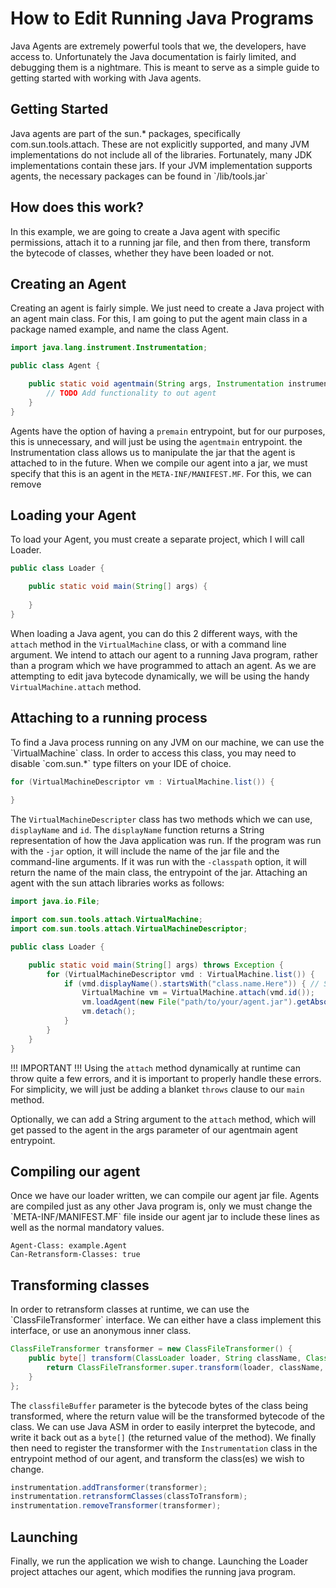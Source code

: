 # How to Edit Running Java Programs
Java Agents are extremely powerful tools that we, the developers, have access to. Unfortunately the Java documentation is fairly limited, and debugging them is a nightmare. This is meant to serve as a simple guide to getting started with working with Java agents.
<h2>Getting Started</h2>
Java agents are part of the sun.* packages, specifically com.sun.tools.attach. These are not explicitly supported, and many JVM implementations do not include all of the libraries. Fortunately, many JDK implementations contain these jars. If your JVM implementation supports agents, the necessary packages can be found in `/lib/tools.jar`
<h2>How does this work?</h2>
In this example, we are going to create a Java agent with specific permissions, attach it to a running jar file, and then from there, transform the bytecode of classes, whether they have been loaded or not.
<h2>Creating an Agent</h2>
Creating an agent is fairly simple. We just need to create a Java project with an agent main class. For this, I am going to put the agent main class in a package named example, and name the class Agent.

```java
import java.lang.instrument.Instrumentation;

public class Agent {

    public static void agentmain(String args, Instrumentation instrumentation) {
        // TODO Add functionality to out agent
    }
}
```

Agents have the option of having a `premain` entrypoint, but for our purposes, this is unnecessary, and will just be using the `agentmain` entrypoint. the Instrumentation class allows us to manipulate the jar that the agent is attached to in the future. When we compile our agent into a jar, we must specify that this is an agent in the `META-INF/MANIFEST.MF`. For this, we can remove
<h2>Loading your Agent</h2>
To load your Agent, you must create a separate project, which I will call Loader.

```java
public class Loader {

	public static void main(String[] args) {
		
	}
}
```

When loading a Java agent, you can do this 2 different ways, with the `attach` method in the `VirtualMachine` class, or with a command line argument. We intend to attach our agent to a running Java program, rather than a program which we have programmed to attach an agent. As we are attempting to edit java bytecode dynamically, we will be using the handy `VirtualMachine.attach` method.
<h2>Attaching to a running process</h2>
To find a Java process running on any JVM on our machine, we can use the `VirtualMachine` class. In order to access this class, you may need to disable `com.sun.*` type filters on your IDE of choice.

```java
for (VirtualMachineDescriptor vm : VirtualMachine.list()) {
	
}
```

The `VirtualMachineDescripter` class has two methods which we can use, `displayName` and `id`. The `displayName` function returns a String representation of how the Java application was run. If the program was run with the `-jar` option, it will include the name of the jar file and the command-line arguments. If it was run with the `-classpath` option, it will return the name of the main class, the entrypoint of the jar. Attaching an agent with the sun attach libraries works as follows:

```java
import java.io.File;

import com.sun.tools.attach.VirtualMachine;
import com.sun.tools.attach.VirtualMachineDescriptor;

public class Loader {

	public static void main(String[] args) throws Exception {
		for (VirtualMachineDescriptor vmd : VirtualMachine.list()) {
			if (vmd.displayName().startsWith("class.name.Here")) { // Should be the command-line arguments for how the program was started. If with the -cp argument, it will have the main class name, and if it were with the -jar argument, it will contain the name of the Jar file.
				VirtualMachine vm = VirtualMachine.attach(vmd.id());
				vm.loadAgent(new File("path/to/your/agent.jar").getAbsolutePath(), "this is the argument that will be passed into your agentmain method");
				vm.detach();
			}
		}
	}
}
```
!!! IMPORTANT !!! Using the `attach` method dynamically at runtime can throw quite a few errors, and it is important to properly handle these errors. For simplicity, we will just be adding a blanket `throws` clause to our `main` method.

Optionally, we can add a String argument to the `attach` method, which will get passed to the agent in the args parameter of our agentmain agent entrypoint.
<h2>Compiling our agent</h2>
Once we have our loader written, we can compile our agent jar file. Agents are compiled just as any other Java program is, only we must change the `META-INF/MANIFEST.MF` file inside our agent jar to include these lines as well as the normal mandatory values.

```
Agent-Class: example.Agent
Can-Retransform-Classes: true
```

<h2>Transforming classes</h2>
In order to retransform classes at runtime, we can use the `ClassFileTransformer` interface. We can either have a class implement this interface, or use an anonymous inner class.

```java
ClassFileTransformer transformer = new ClassFileTransformer() {
	public byte[] transform(ClassLoader loader, String className, Class<?> classBeingRedefined, ProtectionDomain protectionDomain, byte[] classfileBuffer) throws IllegalClassFormatException {
		return ClassFileTransformer.super.transform(loader, className, classBeingRedefined, protectionDomain, classfileBuffer);
	}
};
```

The `classfileBuffer` parameter is the bytecode bytes of the class being transformed, where the return value will be the transformed bytecode of the class. We can use Java ASM in order to easily interpret the bytecode, and write it back out as a `byte[]` (the returned value of the method). We finally then need to register the transformer with the `Instrumentation` class in the entrypoint method of our agent, and transform the class(es) we wish to change.

```java
instrumentation.addTransformer(transformer);
instrumentation.retransformClasses(classToTransform);
instrumentation.removeTransformer(transformer);
```

<h2>Launching</h2>
Finally, we run the application we wish to change. Launching the Loader project attaches our agent, which modifies the running java program.
